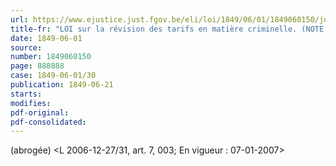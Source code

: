 ```yaml
---
url: https://www.ejustice.just.fgov.be/eli/loi/1849/06/01/1849060150/justel
title-fr: "LOI sur la révision des tarifs en matière criminelle. (NOTE : Consultation des versions antérieures à partir du (date de publication de la L du 05-07-1963) et mise à jour au 28-12-2006)"
date: 1849-06-01
source:
number: 1849060150
page: 888888
case: 1849-06-01/30
publication: 1849-06-21
starts:
modifies:
pdf-original:
pdf-consolidated:
---
```


(abrogée) <L 2006-12-27/31, art. 7, 003;  En vigueur :  07-01-2007>
